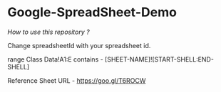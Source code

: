# Google-SpreadSheet-Demo
*How to use this repository ?*

Change spreadsheetId with your spreadsheet id.

range  Class Data!A1:E contains - [SHEET-NAME]![START-SHELL:END-SHELL]

Reference Sheet URL - https://goo.gl/T6ROCW

